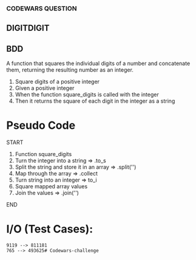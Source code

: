 ### CODEWARS QUESTION

## DIGITDIGIT

## BDD
  
A function  that squares the individual digits of a number and concatenate them, returning the resulting number as an integer.

1. Square digits of a positive integer
2. Given a positive integer
3. When the function square_digits is called with the integer
4. Then it returns the square of each digit in the integer as a string

# Pseudo Code

START
  
  1. Function square_digits 
  2. Turn the integer into a string => .to_s
  3. Split the string and store it in an array => .split('')
  4. Map through the array => .collect
  5. Turn string into an integer => to_i
  6. Square mapped array values
  7. Join the values => .join('')
  

  END

 # I/O (Test Cases): 

    9119 --> 811181
    765 --> 493625# Codewars-challenge
